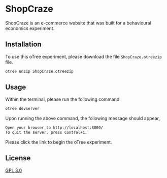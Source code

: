 # ShopCraze
ShopCraze is an e-commerce website that was built for a behavioural economics experiment.

## Installation
To use this oTree experiment, please download the file `ShopCraze.otreezip` file.

```bash
otree unzip ShopCraze.otreezip
```

## Usage
Within the terminal, please run the following command

```bash
otree devserver
```

Upon running the above command, the following message should appear,
```bash
Open your browser to http://localhost:8000/
To quit the server, press Control+C.
``` 

Please click the link to begin the oTree experiment.

## License

[GPL 3.0]([https://choosealicense.com/licenses/mit/](https://choosealicense.com/licenses/gpl-3.0/))

